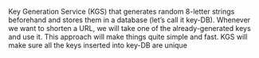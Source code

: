 Key Generation Service (KGS) that generates random 8-letter strings beforehand and stores them in a database (let’s call it key-DB). Whenever we want to shorten a URL, we will take one of the already-generated keys and use it. This approach will make things quite simple and fast. KGS will make sure all the keys inserted into key-DB are unique